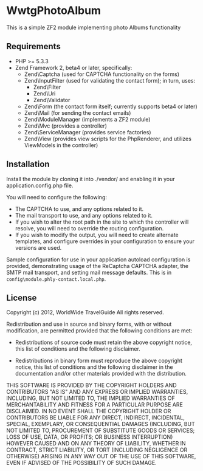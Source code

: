 WwtgPhotoAlbum
====

This is a simple ZF2 module implementing photo Albums functionality

Requirements
----

* PHP >= 5.3.3
* Zend Framework 2, beta4 or later, specifically:
    * Zend\Captcha (used for CAPTCHA functionality on the forms)
    * Zend\InputFilter (used for validating the contact form); in turn, uses:
        * Zend\Filter
        * Zend\Uri
        * Zend\Validator
    * Zend\Form (the contact form itself; currently supports beta4 or later)
    * Zend\Mail (for sending the contact emails)
    * Zend\ModuleManager (implements a ZF2 module)
    * Zend\Mvc (provides a controller)
    * Zend\ServiceManager (provides service factories)
    * Zend\View (provides view scripts for the PhpRenderer, and utilizes
      ViewModels in the controller)

Installation
----

Install the module by cloning it into ./vendor/ and enabling it in your
application.config.php file.

You will need to configure the following:

* The CAPTCHA to use, and any options related to it.
* The mail transport to use, and any options related to it.
* If you wish to alter the root path in the site to which the controller will
  resolve, you will need to override the routing configuration.
* If you wish to modify the output, you will need to create alternate templates,
  and configure overrides in your configuration to ensure your versions are
  used.

Sample configuration for use in your application autoload configuration is
provided, demonstrating usage of the ReCaptcha CAPTCHA adapter, the SMTP mail
transport, and setting mail message defaults. This is in
`config\module.phly-contact.local.php`.

License
----

Copyright (c) 2012, WorldWide TravelGuide
All rights reserved.

Redistribution and use in source and binary forms, with or without modification,
are permitted provided that the following conditions are met:

* Redistributions of source code must retain the above copyright notice, this
  list of conditions and the following disclaimer.

* Redistributions in binary form must reproduce the above copyright notice, this
  list of conditions and the following disclaimer in the documentation and/or
  other materials provided with the distribution.

THIS SOFTWARE IS PROVIDED BY THE COPYRIGHT HOLDERS AND CONTRIBUTORS "AS IS" AND
ANY EXPRESS OR IMPLIED WARRANTIES, INCLUDING, BUT NOT LIMITED TO, THE IMPLIED
WARRANTIES OF MERCHANTABILITY AND FITNESS FOR A PARTICULAR PURPOSE ARE
DISCLAIMED. IN NO EVENT SHALL THE COPYRIGHT HOLDER OR CONTRIBUTORS BE LIABLE FOR
ANY DIRECT, INDIRECT, INCIDENTAL, SPECIAL, EXEMPLARY, OR CONSEQUENTIAL DAMAGES
(INCLUDING, BUT NOT LIMITED TO, PROCUREMENT OF SUBSTITUTE GOODS OR SERVICES;
LOSS OF USE, DATA, OR PROFITS; OR BUSINESS INTERRUPTION) HOWEVER CAUSED AND ON
ANY THEORY OF LIABILITY, WHETHER IN CONTRACT, STRICT LIABILITY, OR TORT
(INCLUDING NEGLIGENCE OR OTHERWISE) ARISING IN ANY WAY OUT OF THE USE OF THIS
SOFTWARE, EVEN IF ADVISED OF THE POSSIBILITY OF SUCH DAMAGE.
